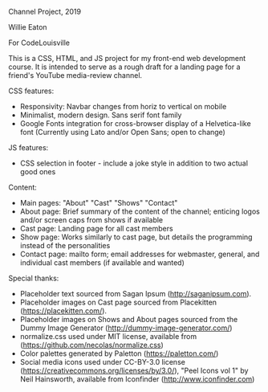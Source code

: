 Channel Project, 2019

Willie Eaton

For CodeLouisville

This is a CSS, HTML, and JS project for my front-end web development course.
It is intended to serve as a rough draft for a landing page for a friend's
YouTube media-review channel.

CSS features: 
* Responsivity: Navbar changes from horiz to vertical on mobile
* Minimalist, modern design.  Sans serif font family
* Google Fonts integration for cross-browser display of a Helvetica-like font (Currently using Lato and/or Open Sans; open to change) 

JS features:
* CSS selection in footer - include a joke style in addition to two actual
good ones

Content:
* Main pages: "About" "Cast" "Shows" "Contact"
* About page: Brief summary of the content of the channel; enticing logos
and/or screen caps from shows if available
* Cast page: Landing page for all cast members
* Show page: Works similarly to cast page, but details the programming instead of the personalities
* Contact page: mailto form; email addresses for webmaster, general, and
individual cast members (if available and wanted)

Special thanks:
* Placeholder text sourced from Sagan Ipsum (http://saganipsum.com).
* Placeholder images on Cast page sourced from Placekitten (https://placekitten.com/).
* Placeholder images on Shows and About pages sourced from the Dummy Image Generator (http://dummy-image-generator.com/)
* normalize.css used under MIT license, available from (https://github.com/necolas/normalize.css)
* Color palettes generated by Paletton (https://paletton.com/)
* Social media icons used under CC-BY-3.0 license (https://creativecommons.org/licenses/by/3.0/), "Peel Icons vol 1" by Neil Hainsworth, available from Iconfinder (http://www.iconfinder.com)
